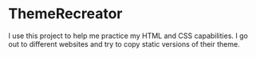 # ThemeRecreator

I use this project to help me practice my HTML and CSS capabilities. I go out to different websites and try to copy 
static versions of their theme.
